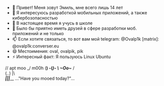 - 👋 Привет! Меня зовут Эмиль, мне всего лишь 14 лет
- 👀 Я интересуюсь разработкой мобильных приложений, а также кибербозопасностью
- 🌱 В настоящее время я учусь в школе
- 💞️ Было бы приятно иметь друзей в сфере разработки моб. приложений и не только
- 📫 Если хотите связаться, то вот вам мой
      telegram: @Ovalp1k
      [matrix]: @ovalp1k:converser.eu
- 😄 Местоимения: oval, ovalpik, pik
- ⚡ Интересный факт: Я пользуюсь Linux Ubuntu


// apt moo
                     \_/ 
   m00h  (__)       -(_)- 
      \  ~Oo~___     / \
         (..)  |\        
___________|_|_|_____________
..."Have you mooed today?"...


<!---
Ovalpik/Ovalpik is a ✨ special ✨ repository because its `README.md` (this file) appears on your GitHub profile.
You can click the Preview link to take a look at your changes.
--->
